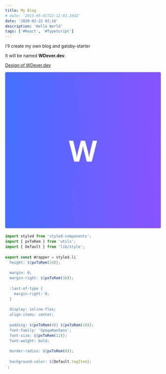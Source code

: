 ```yaml
---
title: My Blog
# date: '2015-05-01T22:12:03.284Z'
date: '2020-02-22 02:16'
description: 'Hello World'
tags: ['#React', '#TypeScript']
---
```


I'll create my own blog and gatsby-starter

It will be named **WDever.dev**.

[Design of WDever.dev](https://www.figma.com/file/rMdyE0AV1gtSwZzHdQP91i/wdever.dev?node-id=22%3A2)

![Blog Logo](./images/icon-512x512.png 'Blog Logo')

```ts
import styled from 'styled-components';
import { pxToRem } from 'utils';
import { Default } from 'lib/style';

export const Wrapper = styled.li`
  height: ${pxToRem(24)};

  margin: 0;
  margin-right: ${pxToRem(16)};

  :last-of-type {
    margin-right: 0;
  }

  display: inline-flex;
  align-items: center;

  padding: ${pxToRem(4)} ${pxToRem(10)};
  font-family: 'SpoqaHanSans';
  font-size: ${pxToRem(12)};
  font-weight: bold;

  border-radius: ${pxToRem(8)};

  background-color: ${Default.tagItem};
`;
```
